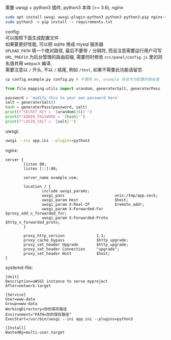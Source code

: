 需要 uwsgi + python3 插件, python3 本体 (>= 3.6), nginx  
```sh
sudo apt install uwsgi uwsgi-plugin-python3 python3 python3-pip nginx-full
sudo python3 -m pip install -r requirements.txt
```

config:  
可以按照下面生成配置文件  
如果要更好性能, 可以把 sqlite 换成 mysql 服务器  
`UPLOAD_PATH` 填一个绝对路径, 最后不要带 `/` 分隔符, 而且注意需要运行用户可写  
`URL_PREFIX` 为后台管理的路由前缀, 需要同时修改 `src/panel/config.js` 里的同名值并用 `webpack` 编译,  
需要注意以 `/` 开头, 不以 `/` 结尾, 例如 `/test`, 如果不需要此功能请留空.   

```sh
cp config.example.py config.py # 不要用 mv, example 将会作为配置的缺省值
```
```python
from file_mapping.utils import urandom, generaterSalt, generaterPass

password = 'modify this to your own password here'
salt = generaterSalt()
hash = generaterPass(password, salt)
print(f"SECRET_KEY = '{urandom(16)}'")
print(f"ADMIN_PASSWORD = '{hash}'")
print(f"LOGIN_SALT = '{salt}'")
```

uwsgi:  
```bash
uwsgi --ini app.ini --plugins=python3
```
nginx:  
```nginx
server {
        listen 80;
        listen [::]:80;

        server_name example.com;

        location / {
                include uwsgi_params;
                uwsgi_pass                      unix:/tmp/app.sock;
                uwsgi_param Host                $host;
                uwsgi_param X-Real-IP           $remote_addr;
                uwsgi_param X-Forwarded-For     $proxy_add_x_forwarded_for;
                uwsgi_param X-Forwarded-Proto   $http_x_forwarded_proto;
        }

        proxy_http_version              1.1;
        proxy_cache_bypass              $http_upgrade;
        proxy_set_header Upgrade        $http_upgrade;
        proxy_set_header Connection     "upgrade";
        proxy_set_header Host           $host;
}
```

systemd-file:  
```
[Unit]
Description=uWSGI instance to serve myproject
After=network.target

[Service]
User=www-data
Group=www-data
WorkingDirectory=你的保存路径
Environment="PATH=你的保存路径"
ExecStart=/usr/bin/uwsgi --ini app.ini --plugins=python3

[Install]
WantedBy=multi-user.target
```